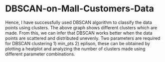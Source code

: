 # DBSCAN-on-Mall-Customers-Data
Hence, I have successfully used DBSCAN algorithm to classify the data points using clusters. The above graph shows different clusters which are made. From this, we can infer that DBSCAN works better when the data points are scattered and distributed unevenly. Two parameters are required for DBSCAN clustering 1) min_pts 2) eplison, these can be obtained by plotting a heatplot and analyzing the number of clusters made using different parameter combinations.
